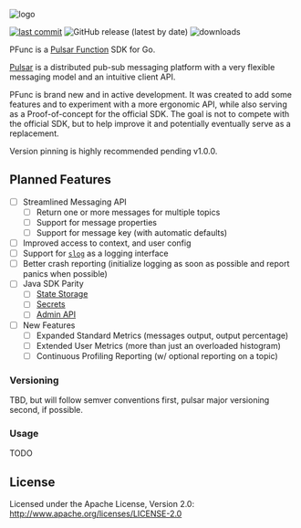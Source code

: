 ![logo](github/pfunc.svg)

[![last commit](https://img.shields.io/github/last-commit/flowchartsman/pfunc?style=plastic)](https://github.com/flowchartsman/pfunc/commits/master)
![GitHub release (latest by date)](https://img.shields.io/github/v/release/flowchartsman/pfunc?label=Latest%20Release&style=plastic)
![downloads](https://img.shields.io/github/downloads/flowchartsman/pfunc/total?style=plastic)

PFunc is a [Pulsar Function](https://pulsar.apache.org/docs/next/functions-overview/) SDK for Go.

[Pulsar](https://pulsar.apache.org/) is a distributed pub-sub messaging platform with a very flexible messaging model and an intuitive client API.

PFunc is brand new and in active development. It was created to add some features and to experiment with a more ergonomic API, while also serving as a Proof-of-concept for the official SDK. The goal is not to compete with the official SDK, but to help improve it and potentially eventually serve as a replacement.

Version pinning is highly recommended pending v1.0.0.

## Planned Features

- [ ] Streamlined Messaging API
  - [ ] Return one or more messages for multiple topics
  - [ ] Support for message properties
  - [ ] Support for message key (with automatic defaults)
- [ ] Improved access to context, and user config
- [ ] Support for [`slog`](https://pkg.go.dev/golang.org/x/exp/slog) as a logging interface
- [ ] Better crash reporting (initialize logging as soon as possible and report panics when possible)
- [ ] Java SDK Parity
  - [ ] [State Storage](https://pulsar.apache.org/docs/next/functions-develop-state/)
  - [ ] [Secrets](https://pulsar.apache.org/docs/next/functions-develop-security/)
  - [ ] [Admin API](https://pulsar.apache.org/docs/next/functions-develop-admin-api/)
- [ ] New Features
  - [ ] Expanded Standard Metrics (messages output, output percentage)
  - [ ] Extended User Metrics (more than just an overloaded histogram)
  - [ ] Continuous Profiling Reporting (w/ optional reporting on a topic)

### Versioning

TBD, but will follow semver conventions first, pulsar major versioning second, if possible.

### Usage

TODO

## License

Licensed under the Apache License, Version 2.0: http://www.apache.org/licenses/LICENSE-2.0
